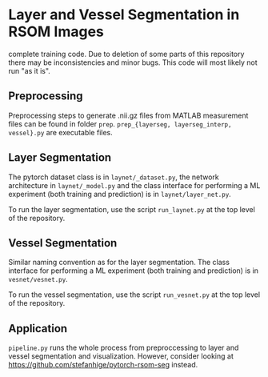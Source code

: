 
# Layer and Vessel Segmentation in RSOM Images

complete training code.
Due to deletion of some parts of this repository there may be inconsistencies and minor bugs.
This code will most likely not run "as it is".


## Preprocessing

Preprocessing steps to generate .nii.gz files from MATLAB measurement files can be found in folder `prep`.
`prep_{layerseg, layerseg_interp, vessel}.py` are executable files.

## Layer Segmentation

The pytorch dataset class is in `laynet/_dataset.py`, the network architecture in `laynet/_model.py` and
the class interface for performing a ML experiment (both training and prediction) is in `laynet/layer_net.py`.

To run the layer segmentation, use the script `run_laynet.py` at the top level of the repository.

## Vessel Segmentation

Similar naming convention as for the layer segmentation.
The class interface for performing a ML experiment (both training and prediction) is in `vesnet/vesnet.py`.

To run the vessel segmentation, use the script `run_vesnet.py` at the top level of the repository.

## Application

`pipeline.py` runs the whole process from preproccessing to layer and vessel segmentation and visualization. However, consider looking at https://github.com/stefanhige/pytorch-rsom-seg instead.



